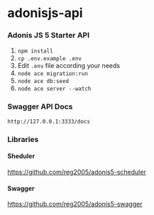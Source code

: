 # adonisjs-api
### Adonis JS 5 Starter API

1. `npm install`
2. `cp .env.example .env`
3. Edit `.env` file according your needs
4. `node ace migration:run`
5. `node ace db:seed`
6. `node ace server --watch`

### Swagger API Docs

`http://127.0.0.1:3333/docs`

### Libraries

#### Sheduler
https://github.com/reg2005/adonis5-scheduler

#### Swagger
https://github.com/reg2005/adonis5-swagger
